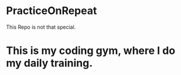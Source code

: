 # PracticeOnRepeat

This Repo is not that special. 
# This is my coding gym, where I do my daily training.